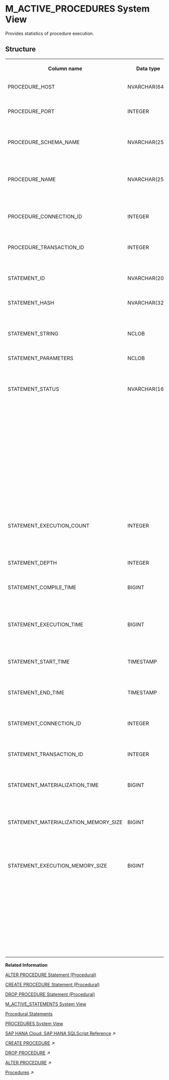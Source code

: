 <!-- loiof3d23305d0dd495590e0061c3546de9a -->

# M\_ACTIVE\_PROCEDURES System View

Provides statistics of procedure execution.



## Structure


<table>
<tr>
<th valign="top">

Column name

</th>
<th valign="top">

Data type

</th>
<th valign="top">

Description

</th>
</tr>
<tr>
<td valign="top">

PROCEDURE\_HOST

</td>
<td valign="top">

NVARCHAR\(64\)

</td>
<td valign="top">

Displays the procedure host.

</td>
</tr>
<tr>
<td valign="top">

PROCEDURE\_PORT

</td>
<td valign="top">

INTEGER

</td>
<td valign="top">

Displays the procedure internal port.

</td>
</tr>
<tr>
<td valign="top">

PROCEDURE\_SCHEMA\_NAME

</td>
<td valign="top">

NVARCHAR\(256\)

</td>
<td valign="top">

Displays the schema name of the stored procedure.

</td>
</tr>
<tr>
<td valign="top">

PROCEDURE\_NAME

</td>
<td valign="top">

NVARCHAR\(256\)

</td>
<td valign="top">

Displays the name of the stored procedure.

</td>
</tr>
<tr>
<td valign="top">

PROCEDURE\_CONNECTION\_ID

</td>
<td valign="top">

INTEGER

</td>
<td valign="top">

Displays the procedure connection ID.

</td>
</tr>
<tr>
<td valign="top">

PROCEDURE\_TRANSACTION\_ID

</td>
<td valign="top">

INTEGER

</td>
<td valign="top">

Displays the procedure transaction ID.

</td>
</tr>
<tr>
<td valign="top">

STATEMENT\_ID

</td>
<td valign="top">

NVARCHAR\(20\)

</td>
<td valign="top">

Displays the ID of the statement.

</td>
</tr>
<tr>
<td valign="top">

STATEMENT\_HASH

</td>
<td valign="top">

NVARCHAR\(32\)

</td>
<td valign="top">

Displays the hash value of the statement.

</td>
</tr>
<tr>
<td valign="top">

STATEMENT\_STRING

</td>
<td valign="top">

NCLOB

</td>
<td valign="top">

Displays the SQL statement string.

</td>
</tr>
<tr>
<td valign="top">

STATEMENT\_PARAMETERS

</td>
<td valign="top">

NCLOB

</td>
<td valign="top">

Displays the statement parameters.

</td>
</tr>
<tr>
<td valign="top">

STATEMENT\_STATUS

</td>
<td valign="top">

NVARCHAR\(16\)

</td>
<td valign="top">

Displays the status of the statement:

-   EXECUTING: the statement is still running
-   COMPLETED: the statement is completed
-   COMPILING: the statement is compiling
-   ABORTED: the statement was aborted



</td>
</tr>
<tr>
<td valign="top">

STATEMENT\_EXECUTION\_COUNT

</td>
<td valign="top">

INTEGER

</td>
<td valign="top">

Displays the count of statement execution.

</td>
</tr>
<tr>
<td valign="top">

STATEMENT\_DEPTH

</td>
<td valign="top">

INTEGER

</td>
<td valign="top">

Displays the statement depth.

</td>
</tr>
<tr>
<td valign="top">

STATEMENT\_COMPILE\_TIME

</td>
<td valign="top">

BIGINT

</td>
<td valign="top">

Displays the elapsed time spent compiling the statement.

</td>
</tr>
<tr>
<td valign="top">

STATEMENT\_EXECUTION\_TIME

</td>
<td valign="top">

BIGINT

</td>
<td valign="top">

Displays the elapsed time spent executing the statement.

</td>
</tr>
<tr>
<td valign="top">

STATEMENT\_START\_TIME

</td>
<td valign="top">

TIMESTAMP

</td>
<td valign="top">

Displays the statement start time.

</td>
</tr>
<tr>
<td valign="top">

STATEMENT\_END\_TIME

</td>
<td valign="top">

TIMESTAMP

</td>
<td valign="top">

Displays the statement end time.

</td>
</tr>
<tr>
<td valign="top">

STATEMENT\_CONNECTION\_ID

</td>
<td valign="top">

INTEGER

</td>
<td valign="top">

Displays the connection ID of the statement.

</td>
</tr>
<tr>
<td valign="top">

STATEMENT\_TRANSACTION\_ID

</td>
<td valign="top">

INTEGER

</td>
<td valign="top">

Displays the transaction ID of the statement.

</td>
</tr>
<tr>
<td valign="top">

STATEMENT\_MATERIALIZATION\_TIME

</td>
<td valign="top">

BIGINT

</td>
<td valign="top">

Displays the internal table materialization time.

</td>
</tr>
<tr>
<td valign="top">

STATEMENT\_MATERIALIZATION\_MEMORY\_SIZE

</td>
<td valign="top">

BIGINT

</td>
<td valign="top">

Displays the memory size, in bytes, of the internal table materialization.

</td>
</tr>
<tr>
<td valign="top">

STATEMENT\_EXECUTION\_MEMORY\_SIZE

</td>
<td valign="top">

BIGINT

</td>
<td valign="top">

Displays the peak amount of memory, in bytes, used for executing each statement inside a procedure. If you are using a distributed execution, shows the sum of local peak memory for multiple servers.

</td>
</tr>
</table>

**Related Information**  


[ALTER PROCEDURE Statement \(Procedural\)](../../010-SQL-Reference/012-SQL-Statements/alter-procedure-statement-procedural-20d0328.md "Alters a procedure or manually triggers a recompilation of a procedure by generating an updated execution plan.")

[CREATE PROCEDURE Statement \(Procedural\)](../../010-SQL-Reference/012-SQL-Statements/create-procedure-statement-procedural-20d4674.md "Creates a procedure that uses the specified programming language.")

[DROP PROCEDURE Statement \(Procedural\)](../../010-SQL-Reference/012-SQL-Statements/drop-procedure-statement-procedural-20d7165.md "Deletes a procedure from the database.")

[M\_ACTIVE\_STATEMENTS System View](m-active-statements-system-view-d20500a.md "Provides a prepared statements list.")

[Procedural Statements](../../010-SQL-Reference/012-SQL-Statements/procedural-statements-20a64c8.md "Procedural statements manage system and user-defined procedures for the SAP HANA database.")

[PROCEDURES System View](../021-System-Views/procedures-system-view-20cc87c.md "Provides information about available stored procedures.")

[SAP HANA Cloud, SAP HANA SQLScript Reference](https://help.sap.com/viewer/d1cb63c8dd8e4c35a0f18aef632687f0/2024_1_QRC/en-US/28f2d64d4fab4e789ee0070be418419d.html "This reference describes how to use the SQL extension SAP HANA SQLScript to embed data-intensive application logic into SAP HANA.") :arrow_upper_right:

[CREATE PROCEDURE](https://help.sap.com/viewer/d1cb63c8dd8e4c35a0f18aef632687f0/2024_1_QRC/en-US/7a2da744ce544db1814a5fff250e99f6.html "You use this SQL statement to create a procedure.") :arrow_upper_right:

[DROP PROCEDURE](https://help.sap.com/viewer/d1cb63c8dd8e4c35a0f18aef632687f0/2024_1_QRC/en-US/5f244d38d5984899ae8263539badf306.html "") :arrow_upper_right:

[ALTER PROCEDURE](https://help.sap.com/viewer/d1cb63c8dd8e4c35a0f18aef632687f0/2024_1_QRC/en-US/042ab4636cf34a9cb88dd61c808861a8.html "") :arrow_upper_right:

[Procedures](https://help.sap.com/viewer/d1cb63c8dd8e4c35a0f18aef632687f0/2024_1_QRC/en-US/d43d91578c3b42b3bacfd89aacf0d62f.html "") :arrow_upper_right:

